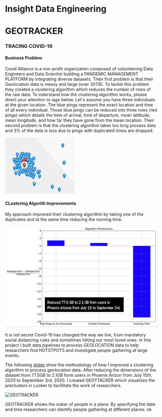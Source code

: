 # Insight Data Engineering

# GEOTRACKER
### TRACING COVID-19

#### Business Problem
Covid Alliance is a non-profit organization composed of volunteering Data Engineers and Data Scientist building a PANDEMIC MANAGEMENT PLATFORM by integrating diverse datasets. Their first problem is that their Geolocation data is messy and large (over 30TB). To tackle this problem they created a clustering algorithm which reduces the number of rows of the raw data. To inderstand how the clustering algorithm works, please direct your attention to iage below. Let's assume you have three individuals at the given location. The blue pings represent the exact location and time of all every individual. Those blue pings can be reduced into three rows (red pings) which details the time of arrival, time of departure, mean latittude, mean longitude, and how far they have gone from the mean location. Their second problem is that the clustering algorithm takes too long process data and 3% of the data is loss due to pings with duplicated times are dropped. 

![Clustering Pings](https://github.com/carlosezmz/Insight-Data-Engineering-Covid19/blob/master/Images/Clustering%20Pings.png)

#### CLustering Algorith Improvements
My approach improved their clustering algorithm by taking one of the duplicates and at the same time reducing the running time.

![Algorithm Performance](https://github.com/carlosezmz/Insight-Data-Engineering-Covid19/blob/master/Images/Algorithm%20Performance.png)

It is not secret Covid-19 has changed the way we live, from mandatory social distancing rules and sometimes hitting our most loved ones. In this project I built data pipelines to process GEOLOCATION data to help researchers find HOTSTPOTS and investigate people gathering at large events.


The following [slides](https://docs.google.com/presentation/d/1e2P15HbtsJ3QiQXl0H0nv10ulYOfAeWvLBiVEU1aJ9k/edit#slide=id.g6b20e22304_0_78) show the methodology of how I improved a clustering algorithm to process geolocation data. After reducing the dimensions of the dataset from 77.5GB to 2.1GB form users in Phoenix Arizon from July 15th, 2020 to September 3rd, 2020. I created GEOTTACKER which visualizes the preclusters in Looker to facillitate the work of researchers.

![GEOTRACKER](./GEOTRACKER/GEOTRACKER.gif)

GEOTRACKER shows the nuber of people in a place. By specifying the date and  time researchers can identify people gathering at different places.
ok
